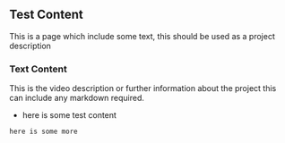 ## Test Content

This is a page which include some text, this should be used as a project description

<!-- README DIVIDER -->

### Text Content

This is the video description or further information about the project this can include any markdown required.

- here is some test content

```
here is some more
```

